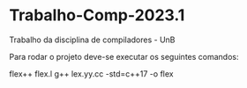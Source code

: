 # Trabalho-Comp-2023.1
Trabalho da disciplina de compiladores - UnB 

Para rodar o projeto deve-se executar os seguintes comandos:

flex++ flex.l
g++ lex.yy.cc -std=c++17 -o flex